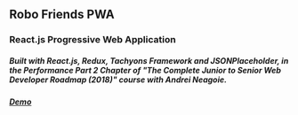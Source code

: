 ## Robo Friends PWA
### React.js Progressive Web Application
##### Built with React.js, Redux, Tachyons Framework and JSONPlaceholder, in the Performance Part 2 Chapter of "The Complete Junior to Senior Web Developer Roadmap (2018)" course with Andrei Neagoie.
##### [Demo ](https://anatol06.github.io/robo-friends-pwa/")
